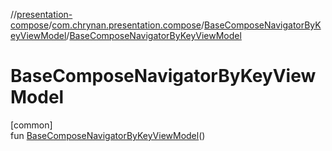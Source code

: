 //[presentation-compose](../../../index.md)/[com.chrynan.presentation.compose](../index.md)/[BaseComposeNavigatorByKeyViewModel](index.md)/[BaseComposeNavigatorByKeyViewModel](-base-compose-navigator-by-key-view-model.md)

# BaseComposeNavigatorByKeyViewModel

[common]\
fun [BaseComposeNavigatorByKeyViewModel](-base-compose-navigator-by-key-view-model.md)()
